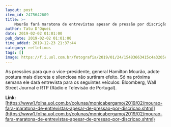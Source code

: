 ```yaml
---
layout: post
item_id: 2475642609
title: >-
    Mourão fará maratona de entrevistas apesar de pressão por discrição
author: Tatu D'Oquei
date: 2019-02-02 01:01:00
pub_date: 2019-02-02 01:01:00
time_added: 2019-12-23 21:37:44
category: refletimos
tags: []
image: https://f.i.uol.com.br/fotografia/2019/01/24/15483663415c4a3205c674f_1548366341_3x2_rt.jpg
---
```


As pressões para que o vice-presidente, general Hamilton Mourão, adote postura mais discreta e silenciosa não surtiram efeito. Só na próxima semana ele dará entrevista para os seguintes veículos: Bloomberg, Wall Street Journal e RTP (Rádio e Televisão de Portugal).

**Link:** [https://www1.folha.uol.com.br/colunas/monicabergamo/2019/02/mourao-fara-maratona-de-entrevistas-apesar-de-pressao-por-discricao.shtml](https://www1.folha.uol.com.br/colunas/monicabergamo/2019/02/mourao-fara-maratona-de-entrevistas-apesar-de-pressao-por-discricao.shtml)

